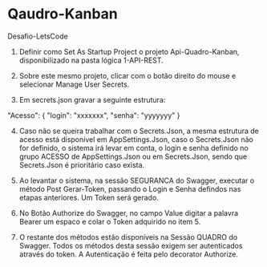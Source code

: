 # Qaudro-Kanban
 Desafio-LetsCode

1) Definir como Set As Startup Project o projeto Api-Quadro-Kanban, disponibilizado na pasta lógica 1-API-REST.

2) Sobre este mesmo projeto, clicar com o botão direito do mouse e selecionar Manage User Secrets.

3) Em secrets.json gravar a seguinte estrutura:

 "Acesso": {
    "login": "xxxxxxx",
    "senha": "yyyyyyy"
  }

4) Caso não se queira trabalhar com o Secrets.Json, a mesma estrutura de acesso está disponível em AppSettings.Json,
caso o Secrets.Json não for definido, o sistema irá levar em conta, o login e senha definido no grupo ACESSO de AppSettings.Json ou
em Secrets.Json, sendo que Secrets.Json é prioritário caso exista.

5) Ao levantar o sistema, na sessão SEGURANCA do Swagger, executar o método Post Gerar-Token, passando o Login e Senha defindos
nas etapas anteriores. Um Token será gerado.

6) No Botão Authorize do Swagger, no campo Value digitar a palavra Bearer um espaco e colar o Token adquirido no item 5.

7) O restante dos métodos estão disponíveis na Sessão QUADRO do Swagger. Todos os métodos desta sessão exigem ser autenticados através
   do token. A Autenticação é feita pelo decorator Authorize.

   


















